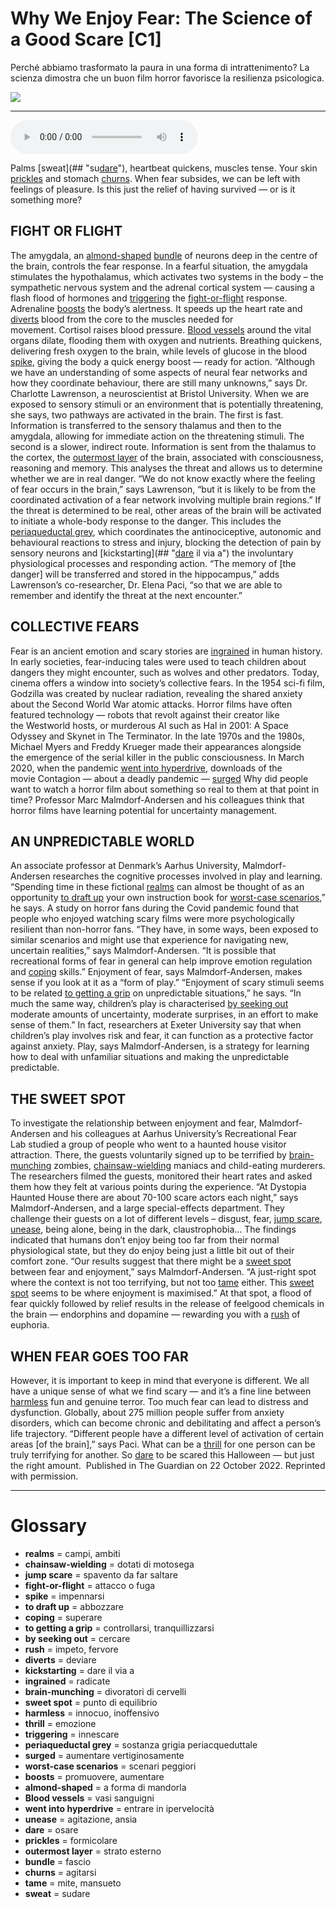 # Why We Enjoy Fear: The Science of a Good Scare   [C1]

Perché abbiamo trasformato la paura in una forma di intrattenimento? La scienza dimostra che un buon film horror favorisce la resilienza psicologica.

![](Why%20We%20Enjoy%20Fear%20The%20Science%20of%20a%20Good%20Scare.jpg)

--------------

<div>
<audio controls autoplay>
    <source src="https:/raw.githubusercontent.com/dartie/speakup/main/2024-10/Why%20We%20Enjoy%20Fear%20The%20Science%20of%20a%20Good%20Scare.mp3" type="audio/mpeg">
</audio>
</div>


Palms [sweat](## "su[dare](## "osare")"), heartbeat quickens, muscles tense. Your skin [prickles](## "formicolare") and stomach [churns](## "agitarsi"). When fear subsides, we can be left with feelings of pleasure. Is this just the relief of having survived — or is it something more?

## FIGHT OR FLIGHT
The amygdala, an [almond-shaped](## "a forma di mandorla") [bundle](## "fascio") of neurons deep in the centre of the brain, controls the fear response. In a fearful situation, the amygdala stimulates the hypothalamus, which activates two systems in the body – the sympathetic nervous system and the adrenal cortical system — causing a flash flood of hormones and [triggering](## "innescare") the [fight-or-flight](## "attacco o fuga") response.
Adrenaline [boosts](## "promuovere, aumentare") the body’s alertness. It speeds up the heart rate and [diverts](## "deviare") blood from the core to the muscles needed for movement. Cortisol raises blood pressure. [Blood vessels](## "vasi sanguigni") around the vital organs dilate, flooding them with oxygen and nutrients. Breathing quickens, delivering fresh oxygen to the brain, while levels of glucose in the blood [spike](## "impennarsi"), giving the body a quick energy boost — ready for action.
“Although we have an understanding of some aspects of neural fear networks and how they coordinate behaviour, there are still many unknowns,” says Dr. Charlotte Lawrenson, a neuroscientist at Bristol University.
When we are exposed to sensory stimuli or an environment that is potentially threatening, she says, two pathways are activated in the brain. The first is fast. Information is transferred to the sensory thalamus and then to the amygdala, allowing for immediate action on the threatening stimuli.
The second is a slower, indirect route. Information is sent from the thalamus to the cortex, the [outermost layer](## "strato esterno") of the brain, associated with consciousness, reasoning and memory. This analyses the threat and allows us to determine whether we are in real danger.
“We do not know exactly where the feeling of fear occurs in the brain,” says Lawrenson, “but it is likely to be from the coordinated activation of a fear network involving multiple brain regions.”
If the threat is determined to be real, other areas of the brain will be activated to initiate a whole-body response to the danger. This includes the [periaqueductal grey](## "sostanza grigia periacqueduttale"), which coordinates the antinociceptive, autonomic and behavioural reactions to stress and injury, blocking the detection of pain by sensory neurons and [kickstarting](## "[dare](## "osare") il via a") the involuntary physiological processes and responding action.
“The memory of [the danger] will be transferred and stored in the hippocampus,” adds Lawrenson’s co-researcher, Dr. Elena Paci, “so that we are able to remember and identify the threat at the next encounter.”

## COLLECTIVE FEARS
Fear is an ancient emotion and scary stories are [ingrained](## "radicate") in human history. In early societies, fear-inducing tales were used to teach children about dangers they might encounter, such as wolves and other predators. Today, cinema offers a window into society’s collective fears. In the 1954 sci-fi film, Godzilla was created by nuclear radiation, revealing the shared anxiety about the Second World War atomic attacks.
Horror films have often featured technology — robots that revolt against their creator like the Westworld hosts, or murderous AI such as Hal in 2001: A Space Odyssey and Skynet in The Terminator. In the late 1970s and the 1980s, Michael Myers and Freddy Krueger made their appearances alongside the emergence of the serial killer in the public consciousness.
In March 2020, when the pandemic [went into hyperdrive](## "entrare in ipervelocità"), downloads of the movie Contagion — about a deadly pandemic — [surged](## "aumentare vertiginosamente") Why did people want to watch a horror film about something so real to them at that point in time? Professor Marc Malmdorf-Andersen and his colleagues think that horror films have learning potential for uncertainty management.

## AN UNPREDICTABLE WORLD
An associate professor at Denmark’s Aarhus University, Malmdorf-Andersen researches the cognitive processes involved in play and learning. “Spending time in these fictional [realms](## "campi, ambiti") can almost be thought of as an opportunity [to draft up](## "abbozzare") your own instruction book for [worst-case scenarios](## "scenari peggiori"),” he says.
A study on horror fans during the Covid pandemic found that people who enjoyed watching scary films were more psychologically resilient than non-horror fans.
“They have, in some ways, been exposed to similar scenarios and might use that experience for navigating new, uncertain realities,” says Malmdorf-Andersen. “It is possible that recreational forms of fear in general can help improve emotion regulation and [coping](## "superare") skills.”
Enjoyment of fear, says Malmdorf-Andersen, makes sense if you look at it as a “form of play.” “Enjoyment of scary stimuli seems to be related [to getting a grip](## "controllarsi, tranquillizzarsi") on unpredictable situations,” he says. “In much the same way, children’s play is characterised [by seeking out](## "cercare") moderate amounts of uncertainty, moderate surprises, in an effort to make sense of them.”
In fact, researchers at Exeter University say that when children’s play involves risk and fear, it can function as a protective factor against anxiety. Play, says Malmdorf-Andersen, is a strategy for learning how to deal with unfamiliar situations and making the unpredictable predictable.

## THE SWEET SPOT
To investigate the relationship between enjoyment and fear, Malmdorf-Andersen and his colleagues at Aarhus University’s Recreational Fear Lab studied a group of people who went to a haunted house visitor attraction. There, the guests voluntarily signed up to be terrified by [brain-munching](## "divoratori di cervelli") zombies, [chainsaw-wielding](## "dotati di motosega") maniacs and child-eating murderers. The researchers filmed the guests, monitored their heart rates and asked them how they felt at various points during the experience.
“At Dystopia Haunted House there are about 70-100 scare actors each night,” says Malmdorf-Andersen, and a large special-effects department. They challenge their guests on a lot of different levels – disgust, fear, [jump scare](## "spavento da far saltare"), [unease](## "agitazione, ansia"), being alone, being in the dark, claustrophobia… The findings indicated that humans don’t enjoy being too far from their normal physiological state, but they do enjoy being just a little bit out of their comfort zone.
“Our results suggest that there might be a [sweet spot](## "punto di equilibrio") between fear and enjoyment,” says Malmdorf-Andersen. “A just-right spot where the context is not too terrifying, but not too [tame](## "mite, mansueto") either. This [sweet spot](## "punto di equilibrio") seems to be where enjoyment is maximised.”
At that spot, a flood of fear quickly followed by relief results in the release of feelgood chemicals in the brain — endorphins and dopamine — rewarding you with a [rush](## "impeto, fervore") of euphoria.

## WHEN FEAR GOES TOO FAR
However, it is important to keep in mind that everyone is different. We all have a unique sense of what we find scary — and it’s a fine line between [harmless](## "innocuo, inoffensivo") fun and genuine terror. Too much fear can lead to distress and dysfunction. Globally, about 275 million people suffer from anxiety disorders, which can become chronic and debilitating and affect a person’s life trajectory.
“Different people have a different level of activation of certain areas [of the brain],” says Paci.
What can be a [thrill](## "emozione") for one person can be truly terrifying for another. So [dare](## "osare") to be scared this Halloween — but just the right amount. 
Published in The Guardian on 22 October 2022. Reprinted with permission. 

--------------

<div style = "display:block; clear:both; page-break-after:always;"></div>

# Glossary
* **realms** = campi, ambiti
* **chainsaw-wielding** = dotati di motosega
* **jump scare** = spavento da far saltare
* **fight-or-flight** = attacco o fuga
* **spike** = impennarsi
* **to draft up** = abbozzare
* **coping** = superare
* **to getting a grip** = controllarsi, tranquillizzarsi
* **by seeking out** = cercare
* **rush** = impeto, fervore
* **diverts** = deviare
* **kickstarting** = dare il via a
* **ingrained** = radicate
* **brain-munching** = divoratori di cervelli
* **sweet spot** = punto di equilibrio
* **harmless** = innocuo, inoffensivo
* **thrill** = emozione
* **triggering** = innescare
* **periaqueductal grey** = sostanza grigia periacqueduttale
* **surged** = aumentare vertiginosamente
* **worst-case scenarios** = scenari peggiori
* **boosts** = promuovere, aumentare
* **almond-shaped** = a forma di mandorla
* **Blood vessels** = vasi sanguigni
* **went into hyperdrive** = entrare in ipervelocità
* **unease** = agitazione, ansia
* **dare** = osare
* **prickles** = formicolare
* **outermost layer** = strato esterno
* **bundle** = fascio
* **churns** = agitarsi
* **tame** = mite, mansueto
* **sweat** = sudare
